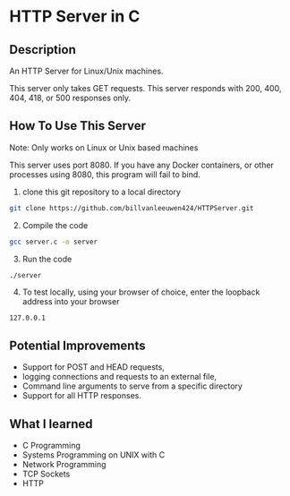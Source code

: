 # HTTP Server in C

## Description
An HTTP Server for Linux/Unix machines.

This server only takes GET requests.
This server responds with 200, 400, 404, 418, or 500 responses only.

## How To Use This Server

Note: Only works on Linux or Unix based machines

This server uses port 8080. If you have any Docker containers, or other processes using 8080, this program will fail to bind.

1. clone this git repository to a local directory
```bash
git clone https://github.com/billvanleeuwen424/HTTPServer.git
```

2. Compile the code
```bash
gcc server.c -o server
```

3. Run the code
```bash
./server
```

4. To test locally, using your browser of choice, enter the loopback address into your browser
```
127.0.0.1
```


## Potential Improvements
- Support for POST and HEAD requests,
- logging connections and requests to an external file,
- Command line arguments to serve from a specific directory
- Support for all HTTP responses.


## What I learned
- C Programming
- Systems Programming on UNIX with C
- Network Programming
- TCP Sockets
- HTTP